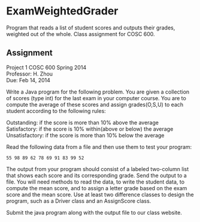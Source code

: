 ExamWeightedGrader
==================

Program that reads a list of student scores and outputs their grades, weighted out of the whole. Class assignment for COSC 600.

## Assignment

Project 1  COSC 600 Spring 2014  
Professor: H. Zhou  
Due: Feb 14, 2014  

Write a Java program for the following problem. You are given a collection of scores (type int) for the last exam in your computer course. You are to compute the average of these scores and assign grades(O,S,U) to each student according to the following rules:
 
Outstanding: if the score is more than 10% above the average  
Satisfactory: if the score is 10% within(above or below) the average  
Unsatisfactory: if the score is more than 10% below the average  

Read the following data from a file and then use them to test your program:

    55 98 89 62 78 69 91 83 99 52

The output from your program should consist of a labeled two-column list that shows each score and its corresponding grade. Send the output to a file. You will need methods to read the data, to write the student data, to compute the mean score, and to assign a letter grade based on the exam score and the mean score. Use at least two difference classes to design the program, such as a Driver class and an AssignScore class.

Submit the java program along with the output file to our class website.